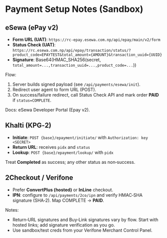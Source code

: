 # Payment Setup Notes (Sandbox)

## eSewa (ePay v2)
- **Form URL (UAT)**: `https://rc-epay.esewa.com.np/api/epay/main/v2/form`
- **Status Check (UAT)**: `https://rc.esewa.com.np/api/epay/transaction/status/?product_code=EPAYTEST&total_amount={AMOUNT}&transaction_uuid={UUID}`
- **Signature**: Base64(HMAC_SHA256(secret, `total_amount=...,transaction_uuid=...,product_code=...`))

Flow:
1. Server builds signed payload (see `/api/payments/esewa/init`).
2. Redirect user agent to form URL (POST).
3. On success/failure redirect, call Status Check API and mark order **PAID** if `status=COMPLETE`.

Docs: eSewa Developer Portal (Epay v2).

## Khalti (KPG‑2)
- **Initiate**: `POST {base}/epayment/initiate/` with `Authorization: key <SECRET>`
- **Return URL**: receives `pidx` and `status`
- **Lookup**: `POST {base}/epayment/lookup/` with `pidx`

Treat **Completed** as success; any other status as non‑success.

## 2Checkout / Verifone
- Prefer **ConvertPlus (hosted)** or **InLine** checkout.
- **IPN**: configure to `/api/payments/2co/ipn` and verify HMAC‑SHA signature (SHA‑2). Map COMPLETE → **PAID**.

Notes:
- Return‑URL signatures and Buy‑Link signatures vary by flow. Start with hosted links; add signature verification as you go.
- Use sandbox/test creds from your Verifone Merchant Control Panel.
